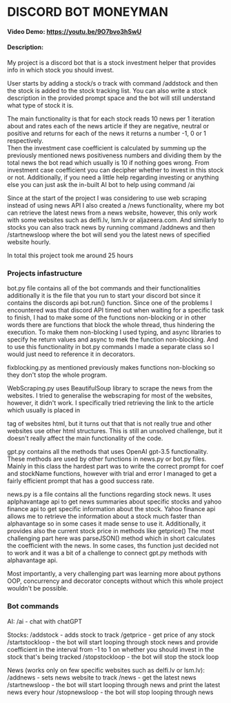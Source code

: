 ﻿# DISCORD BOT MONEYMAN
#### Video Demo:  https://youtu.be/9O7bvo3hSwU
#### Description:

My project is a discord bot that is a stock investment helper that provides info in which stock you should invest.

User starts by adding a stock/s o track with command /addstock and then the stock is added to the stock tracking list. 
You can also write a stock description in the provided prompt space and the bot will still understand what type of stock it is.

The main functionality is that for each stock reads 10 news per 1 iteration about and rates each of the news article  if they are negative, neutral or positive and returns for each of the news it returns a number -1, 0 or 1 respectively.  
Then the investment case coefficient is calculated by summing up the previously mentioned news positiveness numbers and dividing them by the total news the bot read which usually is 10 if nothing goes wrong. 
From investment case coefficient you can decipher whether to invest in this stock or not.
Additionally, if you need a little help regarding investing or anything else you can just ask the in-built AI bot to help using command /ai

Since at the start of the project I was considering to use web scraping instead of using news API I also created a /news functionality, where my bot can retrieve the latest news from a news website, however, this only work with some websites such as delfi.lv, lsm.lv or aljazeera.com.
And similarly to stocks you can also track news by running command /addnews and then /startnewsloop where the bot will send you the latest news of specified website hourly. 

In total this project took me around 25 hours

### Projects infastructure

bot.py file contains all of the bot commands and their functionalities additionally it is the file that you run to start your discord bot since it contains the discords api bot.run() function.
Since one of the problems I encountered was that discord API timed out when waiting for a specific task to finish, I had to make some of the functions non-blocking or in other words there are functions that block the whole thread, thus hindering the execution.
To make them non-blocking I used typing, and async libraries to specify he return values and async to mek the function non-blocking.
And to use this functionality in bot.py commands I made a separate class so I would just need to reference it in decorators.

fixblocking.py as mentioned previously makes functions non-blocking so they don't stop the whole program.

WebScraping.py uses BeautifulSoup library to scrape the news from the websites. I tried to generalise the webscraping for most of the websites, however, it didn't work.
I specifically tried retrieving the link to the article which usually is placed in <article> tag of websites html, but it turns out that that is not really true and other websites use other html structures.
This is still an unsolved challenge, but it doesn't really affect the main functionality of the code.

gpt.py contains all the methods that uses OpenAI gpt-3.5 functionality. These methods are used by other functions in news.py or bot.py files.
Mainly in this class the hardest part was to write the correct prompt for coef and stockName functions, however with trial and error I managed to get a fairly efficient prompt that has a good success rate.

news.py is a file contains all the functions regarding stock news. 
It uses aplphavantage api to get news summaries about specific stocks and yahoo finance api to get specific information about the stock.
Yahoo finance api allows me to retrieve the information about a stock much faster than alphavantage so in some cases it made sense to use it.
Additionally, it provides also the current stock price in methods like getprice()
The most challenging part here was parseJSON() method which in short calculates the coefficient with the news. 
In some cases, ths function just decided not to work and it was a bit of a challenge to connect gpt.py methods with alphavantage api.

Most importantly, a very challenging part was learning more about pythons OOP, concurrency and decorator concepts without which this whole project wouldn't be possible.

### Bot commands

AI:
/ai - chat with chatGPT

Stocks:
/addstock - adds stock to track
/getprice - get price of any stock
/startstockloop - the bot will start looping through stock news and provide coefficient in the interval from -1 to 1 on whether you should invest in the stock that's being tracked
/stopstockloop - the bot will stop the stock loop

News (works only on few specific websites such as delfi.lv or lsm.lv):
/addnews - sets news website to track
/news - get the latest news
/startnewsloop - the bot will start looping through news and print the latest news every hour
/stopnewsloop - the bot will stop looping through news 